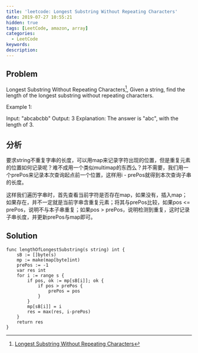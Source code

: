 ```yaml
---
title: 'leetcode: Longest Substring Without Repeating Characters'
date: 2019-07-27 10:55:21
hidden: true
tags: [LeetCode, amazon, array]
categories:
  - LeetCode
keywords:
description:
---
```



## Problem

Longest Substring Without Repeating Characters[^1], Given a string, find the length of the longest substring without repeating characters.

Example 1:

Input: "abcabcbb"
Output: 3 
Explanation: The answer is "abc", with the length of 3. 

## 分析

要求string不重复字串的长度，可以用map来记录字符出现的位置，但是重复元素的位置如何记录呢？难不成用一个类似multimap的东西么？并不需要，我们用一个prePos来记录本次查询起点前一个位置，这样用i - prePos就得到本次查询子串的长度。

这样我们遍历字串时，首先查看当前字符是否存在map，如果没有，插入map；如果存在，并不一定就是当前字串含重复元素；将其与prePos比较，如果pos <= prePos，说明不与本子串重复；如果pos > prePos，说明检测到重复，这时记录子串长度，并更新prePos与map即可。


## Solution


```golang
func lengthOfLongestSubstring(s string) int {
    sB := []byte(s)
    mp := make(map[byte]int)
    prePos := -1
    var res int
    for i := range s {
        if pos, ok := mp[sB[i]]; ok {
            if pos > prePos {
                prePos = pos
            }
        }
        mp[sB[i]] = i
        res = max(res, i-prePos)
    }
    return res
}
```


[^1]: [Longest Substring Without Repeating Characters](https://leetcode.com/problems/longest-substring-without-repeating-characters/)